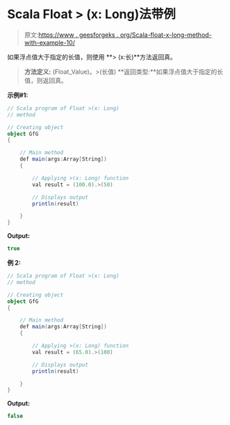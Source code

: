 # Scala Float > (x: Long)法带例

> 原文:[https://www . geesforgeks . org/Scala-float-x-long-method-with-example-10/](https://www.geeksforgeeks.org/scala-float-x-long-method-with-example-10/)

如果浮点值大于指定的长值，则使用 **> (x:长)**方法返回真。

> **方法定义:** (Float_Value)。>(长值)
> **返回类型:**如果浮点值大于指定的长值，则返回真。

**示例#1:**

```scala
// Scala program of Float >(x: Long)
// method

// Creating object
object GfG
{ 

    // Main method
    def main(args:Array[String])
    {

        // Applying >(x: Long) function
        val result = (100.0).>(50)

        // Displays output
        println(result)

    }
} 
```

**Output:**

```scala
true

```

**例 2:**

```scala
// Scala program of Float >(x: Long)
// method

// Creating object
object GfG
{ 

    // Main method
    def main(args:Array[String])
    {

        // Applying >(x: Long) function
        val result = (65.0).>(100)

        // Displays output
        println(result)

    }
} 
```

**Output:**

```scala
false

```